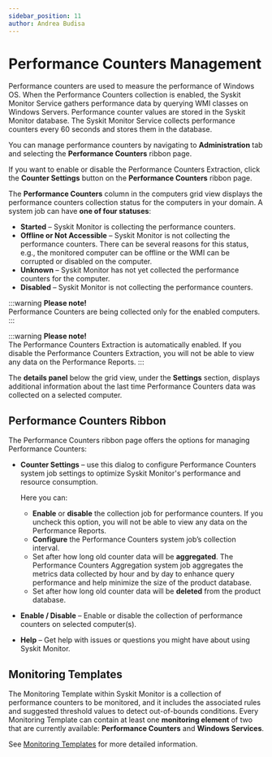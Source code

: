 ```yaml
---
sidebar_position: 11
author: Andrea Budisa
---
```


# Performance Counters Management

Performance counters are used to measure the performance of Windows OS. When the Performance Counters collection is enabled, the Syskit Monitor Service gathers performance data by querying WMI classes on Windows Servers. Performance counter values are stored in the Syskit Monitor database. The Syskit Monitor Service collects performance counters every 60 seconds and stores them in the database.

You can manage performance counters by navigating to **Administration** tab and selecting the **Performance Counters** ribbon page.

If you want to enable or disable the Performance Counters Extraction, click the **Counter Settings** button on the **Performance Counters** ribbon page.

The **Performance Counters** column in the computers grid view displays the performance counters collection status for the computers in your domain. A system job can have **one of four statuses**:

* **Started** – Syskit Monitor is collecting the performance counters.
* **Offline or Not Accessible** – Syskit Monitor is not collecting the performance counters. There can be several reasons for this status, e.g., the monitored computer can be offline or the WMI can be corrupted or disabled on the computer.
* **Unknown** – Syskit Monitor has not yet collected the performance counters for the computer.
* **Disabled** – Syskit Monitor is not collecting the performance counters.

:::warning
**Please note!**  
Performance Counters are being collected only for the enabled computers.
:::


:::warning
**Please note!**  
The Performance Counters Extraction is automatically enabled. If you disable the Performance Counters Extraction, you will not be able to view any data on the Performance Reports.
:::


The **details panel** below the grid view, under the **Settings** section, displays additional information about the last time Performance Counters data was collected on a selected computer.

## Performance Counters Ribbon

The Performance Counters ribbon page offers the options for managing Performance Counters:

* **Counter Settings** – use this dialog to configure Performance Counters system job settings to optimize Syskit Monitor's performance and resource consumption.

  Here you can:

  * **Enable** or **disable** the collection job for performance counters. If you uncheck this option, you will not be able to view any data on the Performance Reports.
  * **Configure** the Performance Counters system job’s collection interval.
  * Set after how long old counter data will be **aggregated**. The Performance Counters Aggregation system job aggregates the metrics data collected by hour and by day to enhance query performance and help minimize the size of the product database.
  * Set after how long old counter data will be **deleted** from the product database.

* **Enable / Disable** – Enable or disable the collection of performance counters on selected computer\(s\).
* **Help** – Get help with issues or questions you might have about using Syskit Monitor.

## Monitoring Templates

The Monitoring Template within Syskit Monitor is a collection of performance counters to be monitored, and it includes the associated rules and suggested threshold values to detect out-of-bounds conditions. Every Monitoring Template can contain at least one **monitoring element** of two that are currently available: **Performance Counters** and **Windows Services**.

See [Monitoring Templates](../get-to-know-syskit-monitor/administration/monitoring-templates.md) for more detailed information.

